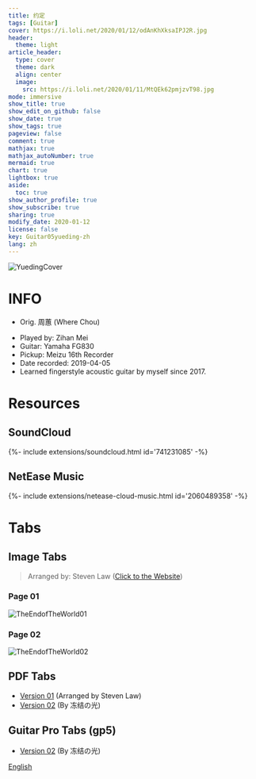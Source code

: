 ```yaml
---
title: 约定
tags: [Guitar]
cover: https://i.loli.net/2020/01/12/odAnKhXksaIPJ2R.jpg
header:
  theme: light
article_header:
  type: cover
  theme: dark
  align: center
  image:
    src: https://i.loli.net/2020/01/11/MtQEk62pmjzvT98.jpg
mode: immersive
show_title: true
show_edit_on_github: false
show_date: true
show_tags: true
pageview: false
comment: true
mathjax: true
mathjax_autoNumber: true
mermaid: true
chart: true
lightbox: true
aside:
  toc: true
show_author_profile: true
show_subscribe: true
sharing: true
modify_date: 2020-01-12
license: false
key: Guitar05yueding-zh
lang: zh
---
```


![YuedingCover](https://i.loli.net/2020/01/12/odAnKhXksaIPJ2R.jpg)

# INFO
* Orig. 周蕙 (Where Chou)
<!--more-->
* Played by: Zihan Mei
* Guitar: Yamaha FG830
* Pickup: Meizu 16th Recorder
* Date recorded: 2019-04-05
* Learned fingerstyle acoustic guitar by myself since 2017.

# Resources
## SoundCloud
<div>{%- include extensions/soundcloud.html id='741231085' -%}</div>

## NetEase Music
<div>{%- include extensions/netease-cloud-music.html id='2060489358' -%}</div>

# Tabs
## Image Tabs
> Arranged by: Steven Law ([Click to the Website](https://stevenlawguitar.com))

### Page 01

![TheEndofTheWorld01](https://i.loli.net/2020/01/12/BVKPdmn4iEzxgbS.jpg)

### Page 02

![TheEndofTheWorld02](https://i.loli.net/2020/01/12/ftUVRPAox5Kc64Y.jpg)

## PDF Tabs

* [Version 01](../assets/images/guitar/2019-04-05-约定/约定byStevenLawfret.4.pdf) (Arranged by Steven Law)
* [Version 02](../assets/images/guitar/2019-04-05-约定/约定冻结の光.pdf) (By 冻结の光)

## Guitar Pro Tabs (gp5)

* [Version 02](../assets/images/guitar/2019-04-05-约定/约定冻结の光.gp5) (By 冻结の光)

[English](../guitar/2019-04-05-yueding.html)